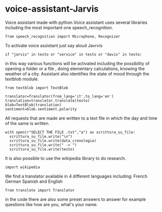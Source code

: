 # voice-assistant-Jarvis
Voice assistant made with python.Voice assistant uses several libraries including the most important one speech_recognition.
```
from speech_recognition import Microphone, Recognizer
```
To activate voice assistant just say aloud Javrvis 
```
if "jarvis" in testo or "service" in testo or "davis" in testo:
```
in this way various functions will be activated including the possibility of opening a folder or a file , doing elementary calculations, knowing the weather of a city. Assistant also identifies the state of mood through the textblob module.
```
from textblob import TextBlob
```
```
translator=Translator(from_lang='it',to_lang='en')
translation=translator.translate(testo)
blob=TextBlob(translation)
sentiment=blob.sentiment.polarity
```
All requests that are made are written to a text file in which the day and time of the same is written.
```
with open(r"SELECT THE FILE .txt","a") as scrittura_su_file:
  scrittura_su_file.write("\n")
  scrittura_su_file.write(data_cronologia)
  scrittura_su_file.write(" -> ")
  scrittura_su_file.write(testo)
```




It is also possible to use the wikipedia library to do research.
```
import wikipedia
```
We find a translator available in 4 different languages including: French German Spanish and English
```
from translate import Translator
```
in the code there are also some preset answers to answer for example questions like how are you, what's your name.
